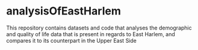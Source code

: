 # analysisOfEastHarlem
This repository contains datasets and code that analyses the demographic and quality of life data that is present in regards to East Harlem, and compares it to its counterpart in the Upper East Side
